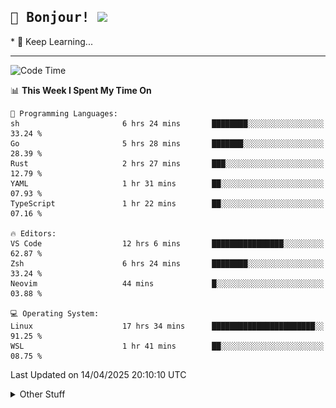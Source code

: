 
<h2>
    <samp>🎉 Bonjour!  <img src="https://media.giphy.com/media/mGcNjsfWAjY5AEZNw6/giphy.gif" width="50"></samp>
</h2>
* 🧐 Keep Learning...
<hr>

<!--START_SECTION:waka-->
![Code Time](http://img.shields.io/badge/Code%20Time-3%2C704%20hrs%206%20mins-blue)

📊 **This Week I Spent My Time On** 

```text
💬 Programming Languages: 
sh                       6 hrs 24 mins       ████████░░░░░░░░░░░░░░░░░   33.24 % 
Go                       5 hrs 28 mins       ███████░░░░░░░░░░░░░░░░░░   28.39 % 
Rust                     2 hrs 27 mins       ███░░░░░░░░░░░░░░░░░░░░░░   12.79 % 
YAML                     1 hr 31 mins        ██░░░░░░░░░░░░░░░░░░░░░░░   07.93 % 
TypeScript               1 hr 22 mins        ██░░░░░░░░░░░░░░░░░░░░░░░   07.16 % 

🔥 Editors: 
VS Code                  12 hrs 6 mins       ████████████████░░░░░░░░░   62.87 % 
Zsh                      6 hrs 24 mins       ████████░░░░░░░░░░░░░░░░░   33.24 % 
Neovim                   44 mins             █░░░░░░░░░░░░░░░░░░░░░░░░   03.88 % 

💻 Operating System: 
Linux                    17 hrs 34 mins      ███████████████████████░░   91.25 % 
WSL                      1 hr 41 mins        ██░░░░░░░░░░░░░░░░░░░░░░░   08.75 % 
```


 Last Updated on 14/04/2025 20:10:10 UTC
<!--END_SECTION:waka-->

<details >
    <summary>Other Stuff</summary>
<p align="center">
    <img src="https://api.githubtrends.io/user/svg/XmchxUp/langs?time_range=one_year&include_private=True&theme=classic" />
    <img src="https://api.githubtrends.io/user/svg/XmchxUp/repos?time_range=one_year&include_private=True&theme=classic" />
</p>

<table align="center">
  <tr>
    <td width="50%">
     <img width="100%" src="./github-metrics.svg">
    </td>
    <td width="50%">
     <img width="100%" src="./github-metrics/achievements.compact.svg" />
     <img width="100%" src="./github-metrics/wakatime.svg" />
     <img width="100%" src="./github-metrics/stars.svg" />
     <img width="100%" src="https://github-profile-trophy.vercel.app/?username=xmchxup" />
     <img height="110rem" src="https://github-readme-stats.vercel.app/api?username=xmchxup&hide_border=true&show_icons=true&include_all_commits=true&bg_color=0,EC6C6C,FFD479,FFFC79,73FA79&theme=graywhite&locale=en" />
     <img height="110rem" src="https://github-readme-stats.vercel.app/api/top-langs/?username=xmchxup&hide=css,scss,html&langs_count=8&hide_border=true&layout=compact&bg_color=0,73FA79,73FDFF,D783FF&theme=graywhite&locale=en" />
     <img width="100%" src="https://github-readme-streak-stats.herokuapp.com/?user=XmchxUp" />
    </td>
  </tr>
</table>

<!-- GitHub Activity Graph -->
<!--
<table align="center">
  <tr>
    <td colspan="2">
      <img width="100%" src="https://github-readme-activity-graph.vercel.app/graph?username=xmchxup&area=true&hide_border=true&theme=redical" />
    </td>
  </tr>
</table>

</details>
-->

<hr>


<p align="center">
    <i>You can learn anything!</i>
    <p align="center">
        <img src="https://visitor-badge.laobi.icu/badge?page_id=xmchxup" alt="visitor badge"/>       
    </p>
</p>

<!--
<picture>
  <source media="(prefers-color-scheme: dark)" srcset="https://raw.githubusercontent.com/XmchxUp/XmchxUp/output/github-snake-dark.svg" />
  <source media="(prefers-color-scheme: light)" srcset="https://raw.githubusercontent.com/XmchxUp/XmchxUp/output/github-snake.svg" />
  <img alt="github-snake" src="https://raw.githubusercontent.com/XmchxUp/XmchxUp/output/github-snake.svg" />
</picture>
-->
